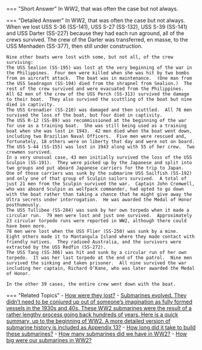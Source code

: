 
=== "Short Answer"
    In WW2, that was often the case but not always.

=== "Detailed Answer"
    In WW2, that was often the case but not always.  When we lost USS S-36 (SS-141), USS S-27 (SS-132), USS S-39 (SS-141) and USS Darter (SS-227) because they had each run aground, all of the crews survived.  The crew of the Darter was transferred, en masse, to the USS Menhaden (SS-377), then still under construction.

    Nine other boats were lost with some, but not all, of the crew surviving:
    The USS Sealion (SS-195) was lost at the very beginning of the war in the Philippines.  Four men were killed when she was hit by two bombs from an aircraft attack.  The boat was in maintenance.  (One man from the USS Seadragon (SS-194) died from the shrapnel from Sealion.)  The rest of the crew survived and were evacuated from the Philippines.
    All 62 men of the crew of the USS Perch (SS-313) survived the damage to their boat.  They also survived the scuttling of the boat but nine died in captivity.
    The USS Grenadier (SS-210) was damaged and then scuttled.  All 76 men survived the loss of the boat, but four died in captivity.
    The USS R-12 (SS-89) was recommissioned at the beginning of the war for use as a training boat.  She was still being used as a training boat when she was lost in 1943.  42 men died when the boat went down, including two Brazilian Naval Officers.  Five men were rescued and, fortunately, 18 others were on liberty that day and were not on board.
    The USS S-44 (SS-155) was lost in 1943 along with 55 of her crew.  Two crewmen survived.
    In a very unusual case, 43 men initially survived the loss of the USS Sculpin (SS-191).  They were picked up by the Japanese and split into two groups and put aboard Japanese carriers for the trip to Japan.  One of those carriers was sunk by the submarine USS Sailfish (SS-192) and only one of that group of Sculpin sailors survived.  A total of just 21 men from the Sculpin survived the war.  Captain John Cromwell, who was aboard Sculpin as wolfpack commander, had opted to go down with the boat rather than taking a chance that he might give away the Ultra secrets under interrogation.  He was awarded the Medal of Honor posthumously.
    The USS Tullibee (SS-284) was sunk by her own torpedo when it made a circular run.  79 men were lost and just one survived.  Approximately 23 circular torpedo runs were reported in WW2, although there could have been more.
    78 men were lost when the USS Flier (SS-250) was sunk by a mine.  Eight others made it to Mantangula Island where they made contact with friendly natives.  They radioed Australia, and the survivors were extracted by the USS Redfin (SS-272).
    The USS Tang (SS-306) was hit and sunk by a circular run of her own torpedo.  It was her last torpedo at the end of the patrol.  Nine men survived the sinking and taken prisoner.  All nine survived the war including her captain, Richard O’Kane, who was later awarded the Medal of Honor.

    In the other 39 cases, the entire crew went down with the boat.

=== "Related Topics"
    - [How were they lost?](../FAQs/how-were-they-lost.md)
    - [Submarines evolved.  They didn’t need to be conjured up out of someone’s imagination as fully formed vessels in the 1930s and 40s.  These WW2 submarines were the result of a rather lengthy process going back hundreds of years.  Here is a quick summary, up to the beginning of WW2.  A more detailed version of submarine history is included as Appendix 13?](../FAQs/submarines-evolved-they-didnt-need-to-be-conjured-up-out-of-someones-imagination-as-fully-formed-vessels-in-the-1930s-an.md)
    - [How long did it take to build these submarines?](../FAQs/how-long-did-it-take-to-build-these-submarines.md)
    - [How many submarines did we have in WW2?](../FAQs/how-many-submarines-did-we-have-in-ww2.md)
    - [How big were our submarines in WW2?](../FAQs/how-big-were-our-submarines-in-ww2.md)

